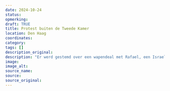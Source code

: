 ```yaml
---
date: 2024-10-24
status: 
opmerking: 
draft: TRUE
title: Protest buiten de Tweede Kamer
location: Den Haag
coordinates: 
category: 
tags: []
description_original: 
description: "Er werd gestemd over een wapendeal met Rafael, een Israelisch bedrijf. Buiten de ingang van de Tweede Kamer zaten demonstranten rond 13:00. Even later werden ze door de poltiie richting het Malieveld gedreven. "
image: 
image_alt: 
source_name: 
source: 
source_original: 
---
```

